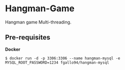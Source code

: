 # Hangman-Game
Hangman game Multi-threading.

## Pre-requisites

**Docker**

```
$ docker run -d -p 3306:3306 --name hangman-mysql -e MYSQL_ROOT_PASSWORD=1234 fgallo94/hangman-mysql

```
